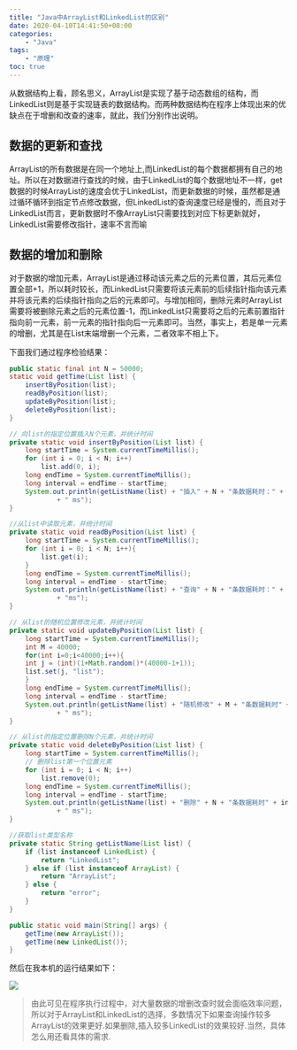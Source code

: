 ```yaml
---
title: "Java中ArrayList和LinkedList的区别"
date: 2020-04-10T14:41:50+08:00
categories:
    - "Java"
tags:
    - "原理"
toc: true 
---
```


从数据结构上看，顾名思义，ArrayList是实现了基于动态数组的结构，而LinkedList则是基于实现链表的数据结构。而两种数据结构在程序上体现出来的优缺点在于增删和改查的速率，就此，我们分别作出说明。

<!--more-->

## 数据的更新和查找

ArrayList的所有数据是在同一个地址上,而LinkedList的每个数据都拥有自己的地址。所以在对数据进行查找的时候，由于LinkedList的每个数据地址不一样，get数据的时候ArrayList的速度会优于LinkedList，而更新数据的时候，虽然都是通过循环循环到指定节点修改数据，但LinkedList的查询速度已经是慢的，而且对于LinkedList而言，更新数据时不像ArrayList只需要找到对应下标更新就好，LinkedList需要修改指针，速率不言而喻

## 数据的增加和删除

对于数据的增加元素，ArrayList是通过移动该元素之后的元素位置，其后元素位置全部+1，所以耗时较长，而LinkedList只需要将该元素前的后续指针指向该元素并将该元素的后续指针指向之后的元素即可。与增加相同，删除元素时ArrayList需要将被删除元素之后的元素位置-1，而LinkedList只需要将之后的元素前置指针指向前一元素，前一元素的指针指向后一元素即可。当然，事实上，若是单一元素的增删，尤其是在List末端增删一个元素，二者效率不相上下。

下面我们通过程序检验结果：

```Java
public static final int N = 50000;
static void getTime(List list) {
    insertByPosition(list);
    readByPosition(list);
    updateByPosition(list);
    deleteByPosition(list);
}

// 向list的指定位置插入N个元素，并统计时间
private static void insertByPosition(List list) {
    long startTime = System.currentTimeMillis();
    for (int i = 0; i < N; i++)
        list.add(0, i);
    long endTime = System.currentTimeMillis();
    long interval = endTime - startTime;
    System.out.println(getListName(list) + "插入" + N + "条数据耗时：" + interval
            + " ms");
}

//从list中读取元素，并统计时间
private static void readByPosition(List list) {
    long startTime = System.currentTimeMillis();
    for (int i = 0; i < N; i++){
        list.get(i);
    }
    long endTime = System.currentTimeMillis();
    long interval = endTime - startTime;
    System.out.println(getListName(list) + "查询" + N + "条数据耗时：" + interval
            + "ms");
}

// 从list的随机位置修改元素，并统计时间
private static void updateByPosition(List list) {
    long startTime = System.currentTimeMillis();
    int M = 40000;
    for(int i=0;i<40000;i++){
    int j = (int)(1+Math.random()*(40000-1+1));
    list.set(j, "list");
    }
    long endTime = System.currentTimeMillis();
    long interval = endTime - startTime;
    System.out.println(getListName(list) + "随机修改" + M + "条数据耗时" + interval
            + " ms");
}

// 从list的指定位置删除N个元素，并统计时间
private static void deleteByPosition(List list) {
    long startTime = System.currentTimeMillis();
    // 删除list第一个位置元素
    for (int i = 0; i < N; i++)
        list.remove(0);
    long endTime = System.currentTimeMillis();
    long interval = endTime - startTime;
    System.out.println(getListName(list) + "删除" + N + "条数据耗时" + interval
            + " ms");
}

//获取list类型名称
private static String getListName(List list) {
    if (list instanceof LinkedList) {
        return "LinkedList";
    } else if (list instanceof ArrayList) {
        return "ArrayList";
    } else {
        return "error";
    }
}

public static void main(String[] args) {
    getTime(new ArrayList());
    getTime(new LinkedList());
}
```

然后在我本机的运行结果如下：

![](/images/posts/2020/arraylist-linkedlist.webp)

> 由此可见在程序执行过程中，对大量数据的增删改查时就会面临效率问题，所以对于ArrayList和LinkedList的选择，多数情况下如果查询操作较多ArrayList的效果更好.如果删除,插入较多LinkedList的效果较好.当然，具体怎么用还看具体的需求.
